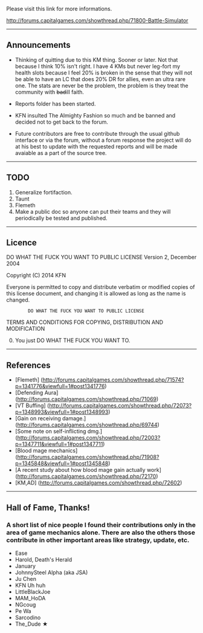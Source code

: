   Please visit this link for more informations.

  http://forums.capitalgames.com/showthread.php/71800-Battle-Simulator

----------------------------------------------------------------------
  Announcements
----------------------------------------------------------------------

* Thinking of quitting due to this KM thing. Sooner or later.
  Not that because I think 10% isn't right. I have 4 KMs but
  never leg-fort my health slots because I feel 20% is broken
  in the sense that they will not be able to have an LC that
  does 20% DR for allies, even an ultra rare one. The stats
  are never be the problem, the problem is they treat the
  community with <del>bad</del>ill faith.

* Reports folder has been started.

* KFN insulted The Almighty Fashion so much and be banned
  and decided not to get back to the forum.

* Future contributors are free to contribute through the
  usual github interface or via the forum, without a forum
  response the project will do at his best to update with
  the requested reports and will be made avaiable as a part
  of the source tree.

----------------------------------------------------------------------
  TODO
----------------------------------------------------------------------

  1. Generalize fortifaction.
  2. Taunt
  3. Flemeth
  4. Make a public doc so anyone can put their teams and they will
     periodically be tested and published.


----------------------------------------------------------------------
  Licence
----------------------------------------------------------------------

  DO WHAT THE FUCK YOU WANT TO PUBLIC LICENSE 
  Version 2, December 2004 

  Copyright (C) 2014 KFN

  Everyone is permitted to copy and distribute verbatim or modified 
  copies of this license document, and changing it is allowed as long 
  as the name is changed. 

            DO WHAT THE FUCK YOU WANT TO PUBLIC LICENSE 
  TERMS AND CONDITIONS FOR COPYING, DISTRIBUTION AND MODIFICATION 

  0. You just DO WHAT THE FUCK YOU WANT TO.

----------------------------------------------------------------------
  References
----------------------------------------------------------------------

* [Flemeth] (http://forums.capitalgames.com/showthread.php/71574?p=1341776&viewfull=1#post1341776)
* [Defending Aura] (http://forums.capitalgames.com/showthread.php/71069)
* [VT Buffing] (http://forums.capitalgames.com/showthread.php/72073?p=1348993&viewfull=1#post1348993)
* [Gain on receiving damage.] (http://forums.capitalgames.com/showthread.php/69744)
* [Some note on self-inflicting dmg.] (http://forums.capitalgames.com/showthread.php/72003?p=1347711&viewfull=1#post1347711)
* [Blood mage mechanics] (http://forums.capitalgames.com/showthread.php/71908?p=1345848&viewfull=1#post1345848)
* [A recent study about how blood mage gain actually work] (http://forums.capitalgames.com/showthread.php/72170)
* [KM,AD] (http://forums.capitalgames.com/showthread.php/72602)


----------------------------------------------------------------------
  Hall of Fame, Thanks!
----------------------------------------------------------------------

### A short list of nice people I found their contributions only in the area of game mechanics alone. There are also the others those contribute in other important areas like strategy, update, etc.

* Ease
* Harold, Death's Herald
* January
* JohnnySteel Alpha (aka JSA)
* Ju Chen
* KFN Uh huh
* LittleBlackJoe
* MAM_HoDA
* NGcoug
* Pe Wa
* Sarcodino
* The_Dude ★
